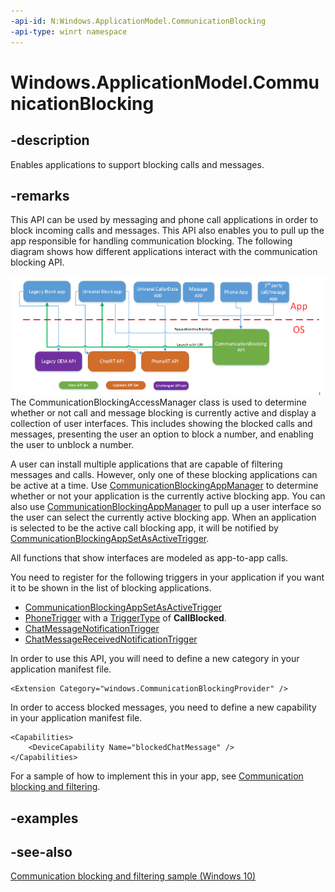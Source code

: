 ```yaml
---
-api-id: N:Windows.ApplicationModel.CommunicationBlocking
-api-type: winrt namespace
---
```


# Windows.ApplicationModel.CommunicationBlocking

## -description
Enables applications to support blocking calls and messages.

## -remarks
This API can be used by messaging and phone call applications in order to block incoming calls and messages. This API also enables you to pull up the app responsible for handling communication blocking. The following diagram shows how different applications interact with the communication blocking API.

<img src="images/CommunicationBlockingAPI.PNG" alt="Communication blocking API dependencies" />
The CommunicationBlockingAccessManager class is used to determine whether or not call and message blocking is currently active and display a collection of user interfaces. This includes showing the blocked calls and messages, presenting the user an option to block a number, and enabling the user to unblock a number.

A user can install multiple applications that are capable of filtering messages and calls. However, only one of these blocking applications can be active at a time. Use [CommunicationBlockingAppManager](communicationblockingappmanager.md) to determine whether or not your application is the currently active blocking app. You can also use [CommunicationBlockingAppManager](communicationblockingappmanager.md) to pull up a user interface so the user can select the currently active blocking app. When an application is selected to be the active call blocking app, it will be notified by [CommunicationBlockingAppSetAsActiveTrigger](../windows.applicationmodel.background/communicationblockingappsetasactivetrigger.md).

All functions that show interfaces are modeled as app-to-app calls.

You need to register for the following triggers in your application if you want it to be shown in the list of blocking applications.
+ [CommunicationBlockingAppSetAsActiveTrigger](../windows.applicationmodel.background/communicationblockingappsetasactivetrigger.md)
+ [PhoneTrigger](../windows.applicationmodel.background/phonetrigger.md) with a [TriggerType](../windows.applicationmodel.background/phonetrigger_triggertype.md) of **CallBlocked**.
+ [ChatMessageNotificationTrigger](../windows.applicationmodel.background/chatmessagenotificationtrigger.md)
+ [ChatMessageReceivedNotificationTrigger](../windows.applicationmodel.background/chatmessagereceivednotificationtrigger.md)


In order to use this API, you will need to define a new category in your application manifest file.

```
<Extension Category="windows.CommunicationBlockingProvider" />
```



In order to access blocked messages, you need to define a new capability in your application manifest file.

```
<Capabilities>
    <DeviceCapability Name="blockedChatMessage" />
</Capabilities>
```



For a sample of how to implement this in your app, see [Communication blocking and filtering](http://go.microsoft.com/fwlink/p/?linkid=624164).

## -examples

## -see-also
[Communication blocking and filtering sample (Windows 10)](http://go.microsoft.com/fwlink/p/?LinkId=624164)